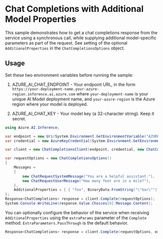 # Chat Completions with Additional Model Properties

This sample demonstrates how to get a chat completions response from the service using a synchronous call, while supplying additional model-specific parameters as part of the request. See setting of the optional `AdditionalProperties` in the `ChatCompletionsOptions` object.

## Usage

Set these two environment variables before running the sample:

1. AZURE_AI_CHAT_ENDPOINT - Your endpoint URL, in the form `https://your-deployment-name.your-azure-region.inference.ai.azure.com` where `your-deployment-name` is your unique AI Model deployment name, and `your-azure-region` is the Azure region where your model is deployed.

2. AZURE_AI_CHAT_KEY - Your model key (a 32-character string). Keep it secret.

```C# Snippet:Azure_AI_Inference_ChatCompletionsWithAdditionalPropertiesScenario
using Azure.AI.Inference;

var endpoint = new Uri(System.Environment.GetEnvironmentVariable("AZURE_AI_CHAT_ENDPOINT"));
var credential = new AzureKeyCredential(System.Environment.GetEnvironmentVariable("AZURE_AI_CHAT_KEY"));

var client = new ChatCompletionsClient(endpoint, credential, new ChatCompletionsClientOptions());

var requestOptions = new ChatCompletionsOptions()
{
    Messages =
    {
        new ChatRequestSystemMessage("You are a helpful assistant."),
        new ChatRequestUserMessage("How many feet are in a mile?"),
    },
    AdditionalProperties = { { "foo", BinaryData.FromString("\"bar\"") } }, // Optional, add additional properties to the request to pass to the model
};
Response<ChatCompletions> response = client.Complete(requestOptions);
System.Console.WriteLine(response.Value.Choices[0].Message.Content);
```

You can optionally configure the behavior of the service when receiving `AdditionalProperties` using the `extraParams` parameter of the `Complete` method. `ExtraParameters.PassThrough` is the default behavior.

```C# Snippet:Azure_AI_Inference_ChatCompletionsWithAdditionalPropertiesScenarioUnknownParams
Response<ChatCompletions> response = client.Complete(requestOptions, extraParams: ExtraParameters.PassThrough);
```
